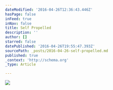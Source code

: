 ```yaml
---
dateModified: '2016-04-26T12:36:43.446Z'
hasPage: false
inFeed: true
inNav: false
title: Self Propelled
description: ''
author: []
starred: false
datePublished: '2016-04-26T19:55:47.393Z'
sourcePath: _posts/2016-04-26-self-propelled.md
published: true
_context: 'http://schema.org'
_type: Article

---
```

![](https://s3-us-west-2.amazonaws.com/the-grid-img/p/1f258c264cd3eaafdeb8cdba9e16a3126e65c945.png)